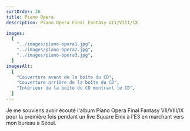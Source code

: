 ```yaml
---
sortOrder: 36
title: Piano Opera
description: Piano Opera Final Fantasy VII/VIII/IX

images:
  [
    "../images/piano-opera1.jpg",
    "../images/piano-opera2.jpg",
    "../images/piano-opera3.jpg",
  ]
imagesAlt:
  [
    "Couverture avant de la boîte du CD",
    "Couverture arrière de la boîte du CD",
    "Intérieur de la boîte du CD montrant le CD",
  ]
---
```


Je me souviens avoir écouté l'album Piano Opera Final Fantasy VII/VIII/IX pour la première fois pendant un live Square Enix à l'E3 en marchant vers mon bureau à Séoul.
